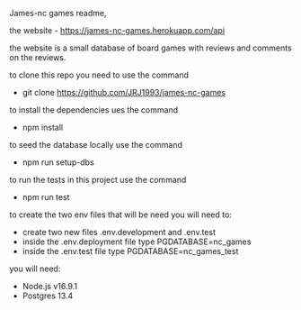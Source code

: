 James-nc games readme,

the website - https://james-nc-games.herokuapp.com/api

the website is a small database of board games with reviews and comments on the reviews.

to clone this repo you need to use the command
- git clone https://github.com/JRJ1993/james-nc-games

to install the dependencies ues the command
- npm install

to seed the database locally use the command
- npm run setup-dbs

to run the tests in this project use the command
- npm run test

to create the two env files that will be need you will need to:
- create two new files .env.development and .env.test
- inside the .env.deployment file type PGDATABASE=nc_games
- inside the .env.test file type PGDATABASE=nc_games_test

you will need:
- Node.js v16.9.1
- Postgres 13.4